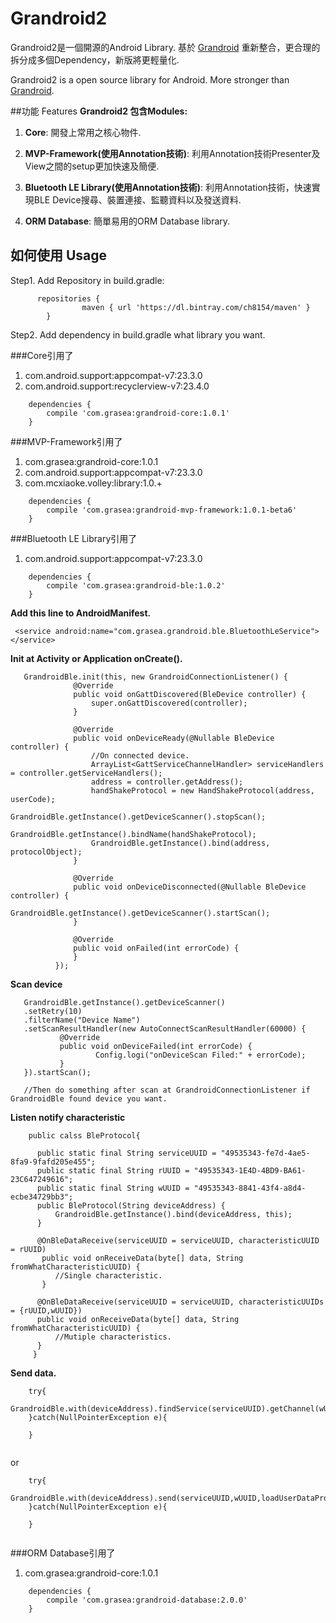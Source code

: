 # Grandroid2

Grandroid2是一個開源的Android Library. 基於 [Grandroid](https://github.com/Grasea/Grandroid) 重新整合，更合理的拆分成多個Dependency，新版將更輕量化.

Grandroid2 is a open source library for Android. More stronger than [Grandroid](https://github.com/Grasea/Grandroid).

##功能 Features
**Grandroid2 包含Modules:**

 1. **Core**: 開發上常用之核心物件.

 2. **MVP-Framework(使用Annotation技術)**: 利用Annotation技術Presenter及View之間的setup更加快速及簡便.

 3. **Bluetooth LE Library(使用Annotation技術)**: 利用Annotation技術，快速實現BLE Device搜尋、裝置連接、監聽資料以及發送資料.

 4. **ORM Database**: 簡單易用的ORM Database library.

## 如何使用 Usage
Step1. Add Repository in build.gradle:

```
      repositories {
    	        maven { url 'https://dl.bintray.com/ch8154/maven' }
        }
```

Step2. Add dependency in build.gradle what library you want.


###Core引用了
1. com.android.support:appcompat-v7:23.3.0
2. com.android.support:recyclerview-v7:23.4.0

```
    dependencies {
	    compile 'com.grasea:grandroid-core:1.0.1'
    }
```
###MVP-Framework引用了
1. com.grasea:grandroid-core:1.0.1
2. com.android.support:appcompat-v7:23.3.0
3. com.mcxiaoke.volley:library:1.0.+

```
    dependencies {
	    compile 'com.grasea:grandroid-mvp-framework:1.0.1-beta6'
    }
```
###Bluetooth LE Library引用了
1. com.android.support:appcompat-v7:23.3.0

```
    dependencies {
	    compile 'com.grasea:grandroid-ble:1.0.2'
    }
```
**Add this line to AndroidManifest.**
```
 <service android:name="com.grasea.grandroid.ble.BluetoothLeService"></service>
```
**Init at Activity or Application onCreate().**
```
   GrandroidBle.init(this, new GrandroidConnectionListener() {
              @Override
              public void onGattDiscovered(BleDevice controller) {
                  super.onGattDiscovered(controller);
              }
  
              @Override
              public void onDeviceReady(@Nullable BleDevice controller) {
                  //On connected device.
                  ArrayList<GattServiceChannelHandler> serviceHandlers = controller.getServiceHandlers();
                  address = controller.getAddress();
                  handShakeProtocol = new HandShakeProtocol(address, userCode);
                  GrandroidBle.getInstance().getDeviceScanner().stopScan();
                  GrandroidBle.getInstance().bindName(handShakeProtocol);
                  GrandroidBle.getInstance().bind(address, protocolObject);
              }
  
              @Override
              public void onDeviceDisconnected(@Nullable BleDevice controller) {
                  GrandroidBle.getInstance().getDeviceScanner().startScan();
              }
  
              @Override
              public void onFailed(int errorCode) {
              }
          });
```


**Scan device**
```
   GrandroidBle.getInstance().getDeviceScanner()
   .setRetry(10)
   .filterName("Device Name")
   .setScanResultHandler(new AutoConnectScanResultHandler(60000) {
           @Override
           public void onDeviceFailed(int errorCode) {
                   Config.logi("onDeviceScan Filed:" + errorCode);
           }
   }).startScan();
   
   //Then do something after scan at GrandroidConnectionListener if GrandroidBle found device you want.
```
**Listen notify characteristic**
```
    public calss BleProtocol{

      public static final String serviceUUID = "49535343-fe7d-4ae5-8fa9-9fafd205e455";
      public static final String rUUID = "49535343-1E4D-4BD9-BA61-23C647249616";
      public static final String wUUID = "49535343-8841-43f4-a8d4-ecbe34729bb3";
      public BleProtocol(String deviceAddress) {
          GrandroidBle.getInstance().bind(deviceAddress, this);
      }

      @OnBleDataReceive(serviceUUID = serviceUUID, characteristicUUID = rUUID)
       public void onReceiveData(byte[] data, String fromWhatCharacteristicUUID) {
          //Single characteristic.
       }
    
      @OnBleDataReceive(serviceUUID = serviceUUID, characteristicUUIDs = {rUUID,wUUID})
      public void onReceiveData(byte[] data, String fromWhatCharacteristicUUID) {
          //Mutiple characteristics.
      }
     }
```
**Send data.**
```
    try{
        GrandroidBle.with(deviceAddress).findService(serviceUUID).getChannel(wUUID).send(loadUserDataProtocol);
    }catch(NullPointerException e){
    
    }
    
```
or
```
    try{
        GrandroidBle.with(deviceAddress).send(serviceUUID,wUUID,loadUserDataProtocol);
    }catch(NullPointerException e){
    
    }
    
```
###ORM Database引用了
1. com.grasea:grandroid-core:1.0.1

```
    dependencies {
	    compile 'com.grasea:grandroid-database:2.0.0'
    }
```
